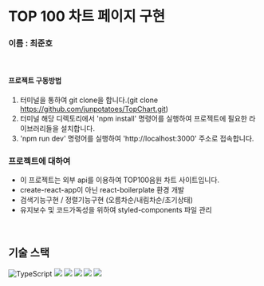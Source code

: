 # TOP 100 차트 페이지 구현

### 이름 : 최준호

<br/>

#### 프로젝트 구동방법

1. 터미널을 통하여 git clone을 합니다.(git clone https://github.com/junpotatoes/TopChart.git)
2. 터미널 해당 디렉토리에서 'npm install' 명령어를 실행하여 프로젝트에 필요한 라이브러리들을 설치합니다.
3. 'npm run dev' 명령어를 실행하여 'http://localhost:3000' 주소로 접속합니다.

### 프로젝트에 대하여

- 이 프로젝트는 외부 api를 이용하여 TOP100음원 차트 사이트입니다.
- create-react-app이 아닌 react-boilerplate 환경 개발
- 검색기능구현 / 정렬기능구현 (오름차순/내림차순/초기상태)
- 유지보수 및 코드가독성을 위하여 styled-components 파일 관리

<br/>

## 기술 스택

![TypeScript](https://img.shields.io/badge/typescript-%23007ACC.svg?style=for-the-badge&logo=typescript&logoColor=white) <img src="https://img.shields.io/badge/react-61DAFB?style=for-the-badge&logo=react&logoColor=black"> <img src="https://img.shields.io/badge/styled components-DB7093?style=for-the-badge&logo=styled-components&logoColor=white"> <img src="https://img.shields.io/badge/Axios-5A29E4?style=for-the-badge&logo=Axios&logoColor=white"> <img src="https://img.shields.io/badge/HTML-E34F26?style=for-the-badge&logo=HTML5&logoColor=white"> <img src="https://img.shields.io/badge/CSS-1572B6?style=for-the-badge&logo=CSS3&logoColor=white">
